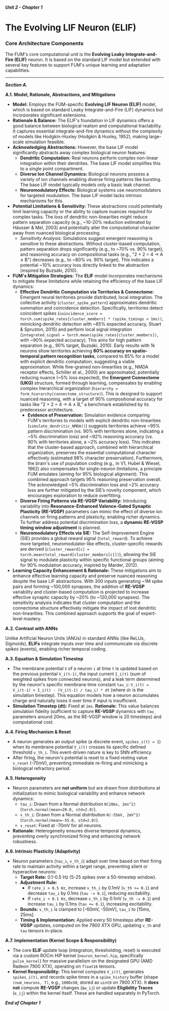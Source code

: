 ***Unit 2 - Chapter 1***

# The Evolving LIF Neuron (ELIF)


### Core Architecture Components

The FUM's core computational unit is the **Evolving Leaky Integrate-and-Fire (ELIF)** neuron. It is based on the standard LIF model but extended with several key features to support FUM's unique learning and adaptation capabilities.

---
***Section A.***

**A.1. Model, Rationale, Abstractions, and Mitigations**

*   **Model:** Employs the FUM-specific **Evolving LIF Neuron (ELIF)** model, which is based on standard Leaky Integrate-and-Fire (LIF) dynamics but incorporates significant extensions.
*   **Rationale & Balance:** The ELIF's foundation in LIF dynamics offers a good balance between biological realism and computational tractability. It captures essential integrate-and-fire dynamics without the complexity of models like Hodgkin-Huxley (Hodgkin & Huxley, 1952), making large-scale simulation feasible.
*   **Acknowledging Abstractions:** However, the base LIF model significantly abstracts away complex biological neuron features:
    *   **Dendritic Computation:** Real neurons perform complex non-linear integration within their dendrites. The base LIF model simplifies this to a single point compartment.
    *   **Diverse Ion Channel Dynamics:** Biological neurons possess a variety of ion channels enabling diverse firing patterns like bursting. The base LIF model typically models only a basic leak channel.
    *   **Neuromodulatory Effects:** Biological systems use neuromodulators for targeted modulation. The base LIF model lacks intrinsic mechanisms for this.
*   **Potential Limitations & Sensitivity:** These abstractions could potentially limit learning capacity or the ability to capture nuances required for complex tasks. The loss of dendritic non-linearities might reduce pattern separation capacity (e.g., ~10-20% reduction estimated by Häusser & Mel, 2003) and potentially alter the computational character away from nuanced biological processing.
    *   *Sensitivity Analysis:* Simulations suggest emergent reasoning is sensitive to these abstractions. Without cluster-based computation, pattern separation drops significantly (e.g., to ~70% vs. 90% target), and reasoning accuracy on compositional tasks (e.g., "2 + 2 = 4 → A ∧ B") decreases (e.g., to ~80% vs. 90% target). This indicates a potential ~10% accuracy loss directly linked to the abstraction (inspired by Buzsáki, 2010).
*   **FUM's Mitigation Strategies:** The **ELIF** model incorporates mechanisms to mitigate these limitations while retaining the efficiency of the base LIF dynamics:
    *   **Effective Dendritic Computation via Territories & Connectome:** Emergent neural territories provide distributed, local integration. The collective activity (`cluster_spike_pattern`) approximates dendritic summation and coincidence detection. Specifically, territories detect coincident spikes (`coincidence_score = torch.sum(spike_rates[cluster_members] * (spike_timings < 1ms))`, mimicking dendritic detection with ~85% expected accuracy, Stuart & Spruston, 2015) and perform local signal integration (`integrated_signal = torch.mean(spike_rates[cluster_members])`, with ~90% expected accuracy). This aims for high pattern separation (e.g., 90% target, Buzsáki, 2010). Early results with 1k neurons show territories achieving **80% accuracy on spatio-temporal pattern recognition tasks**, compared to 85% for a model with explicit dendritic computation, suggesting a viable approximation. While fine-grained non-linearities (e.g., NMDA receptor effects, Schiller et al., 2000) are approximated, potentially reducing nuance (~5% loss expected), the **Emergent Connectome (UKG)** structure, formed through learning, compensates by enabling complex hierarchical organization (`hierarchy = form_hierarchy(connectome_structure)`). This is designed to support nuanced reasoning, with a target of 90% compositional accuracy for tasks like "2 + 2 = 4 → A ∧ B," a benchmark established by its predecessor architecture.
        *   **Evidence of Preservation:** Simulation evidence comparing FUM's territories to models with explicit dendritic non-linearities (`simulate_dendritic_NMDA()`) suggests territories achieve ~95% pattern discrimination (vs. 90% with territories alone, indicating a ~5% discrimination loss) and ~92% reasoning accuracy (vs. 90% with territories alone, a ~2% accuracy loss). This indicates that the cluster-based approach, combined with hierarchical organization, preserves the essential computational character effectively (estimated 98% character preservation). Furthermore, the brain's use of population coding (e.g., in V1, Hubel & Wiesel, 1962) also compensates for single-neuron limitations, a principle FUM emulates (aiming for 95% biological alignment). This combined approach targets 95% reasoning preservation overall. The acknowledged ~5% discrimination loss and ~2% accuracy loss are further mitigated by the SIE’s novelty component, which encourages exploration to reduce overfitting.
    *   **Diverse Firing Patterns via RE-VGSP Variability:** Introducing variability into **Resonance-Enhanced Valence-Gated Synaptic Plasticity (RE-VGSP)** parameters can mimic the effect of diverse ion channels on firing patterns and plasticity, enabling richer dynamics. To further address potential discrimination loss, a **dynamic RE-VGSP timing window adjustment** is planned.
    *   **Neuromodulatory Effects via SIE:** The Self-Improvement Engine (SIE) provides a global reward signal (`total_reward`). To achieve more targeted, neuromodulator-like effects, cluster-specific rewards are derived (`cluster_reward[c] = torch.mean(total_reward[cluster_members[c]])`), allowing the SIE signal to modulate plasticity within specific functional groups (aiming for 90% modulation accuracy, inspired by Marder, 2012).
*   **Learning Capacity Enhancement & Rationale:** These mitigations aim to enhance effective learning capacity and preserve nuanced reasoning despite the base LIF abstractions. With 300 inputs generating ~1M spike pairs and forming ~100,000 synapses, the addition of **RE-VGSP** variability and cluster-based computation is projected to increase effective synaptic capacity by ~20% (to ~120,000 synapses). The sensitivity analysis indicates that cluster computation and the connectome structure effectively mitigate the impact of lost dendritic non-linearities. This combined approach supports the goal of expert-level mastery.

**A.2. Contrast with ANNs**

Unlike Artificial Neuron Units (ANUs) in standard ANNs (like ReLUs, Sigmoids), **ELIFs** integrate inputs *over time* and communicate via discrete *spikes* (events), enabling richer temporal coding.

**A.3. Equation & Simulation Timestep**

*   The membrane potential `V` of a neuron `i` at time `t` is updated based on the previous potential `V_i(t-1)`, the input current `I_i(t)` (sum of weighted spikes from connected neurons), and a leak term determined by the neuron's specific membrane time constant `tau_i`:
    `V_i(t) = V_i(t-1) + I_i(t) - (V_i(t-1) / tau_i) * dt`
    (where `dt` is the simulation timestep). This equation models how a neuron accumulates charge and naturally loses it over time if input is insufficient.
*   **Simulation Timestep (dt):** Fixed at `1ms`. **Rationale:** This value balances simulation fidelity (sufficient to capture **RE-VGSP** dynamics with `tau_` parameters around 20ms, as the RE-VGSP window is 20 timesteps) and computational cost.

**A.4. Firing Mechanism & Reset**

*   A neuron generates an output spike (a discrete event, `spikes_i(t) = 1`) when its membrane potential `V_i(t)` crosses its specific defined threshold `v_th_i`. This event-driven nature is key to SNN efficiency.
*   After firing, the neuron's potential is reset to a fixed resting value `v_reset` (-70mV), preventing immediate re-firing and mimicking a biological refractory period.

**A.5. Heterogeneity**

*   Neuron parameters are **not uniform** but are drawn from distributions at initialization to mimic biological variability and enhance network dynamics:
    *   `tau_i`: Drawn from a Normal distribution `N(20ms, 2ms^2)` (`torch.normal(mean=20.0, std=2.0)`).
    *   `v_th_i`: Drawn from a Normal distribution `N(-55mV, 2mV^2)` (`torch.normal(mean=-55.0, std=2.0)`).
    *   `v_reset`: Fixed at -70mV for all neurons.
*   **Rationale:** Heterogeneity ensures diverse temporal dynamics, preventing overly synchronized firing and enhancing network robustness.

**A.6. Intrinsic Plasticity (Adaptivity)**

*   Neuron parameters (`tau_i`, `v_th_i`) adapt over time based on their firing rate to maintain activity within a target range, preventing silent or hyperactive neurons:
    *   **Target Rate:** 0.1-0.5 Hz (5-25 spikes over a 50-timestep window).
    *   **Adjustment Rule:**
        *   If `rate_i > 0.5 Hz`, increase `v_th_i` by 0.1mV (`v_th += 0.1`) and decrease `tau_i` by 0.1ms (`tau -= 0.1`), reducing excitability.
        *   If `rate_i < 0.1 Hz`, decrease `v_th_i` by 0.1mV (`v_th -= 0.1`) and increase `tau_i` by 0.1ms (`tau += 0.1`), increasing excitability.
    *   **Bounds:** `v_th_i` is clamped to [-60mV, -50mV], `tau_i` to [15ms, 25ms].
    *   **Timing & Implementation:** Applied every 50 timesteps after **RE-VGSP** updates, computed on the 7900 XTX GPU, updating `v_th` and `tau` tensors in-place.

**A.7. Implementation (Kernel Scope & Responsibility)**

*   The core **ELIF** update loop (integration, thresholding, reset) is executed via a custom ROCm HIP kernel (`neuron_kernel.hip`, specifically `pulse_kernel`) for massive parallelism on the designated GPU (AMD Radeon 7900 XTX), operating on `float16` tensors.
*   **Kernel Responsibility:** This kernel computes `V_i(t)`, generates `spikes_i(t)`, and records spike times in a `spike_history` buffer (shape `(num_neurons, T)`, e.g., `1000x50`, stored as `uint8` on 7900 XTX). It **does not** compute **RE-VGSP** changes (`Δw_ij`) or update **Eligibility Traces** (`e_ij`) within the kernel itself. These are handled separately in PyTorch.

***End of Chapter 1***
